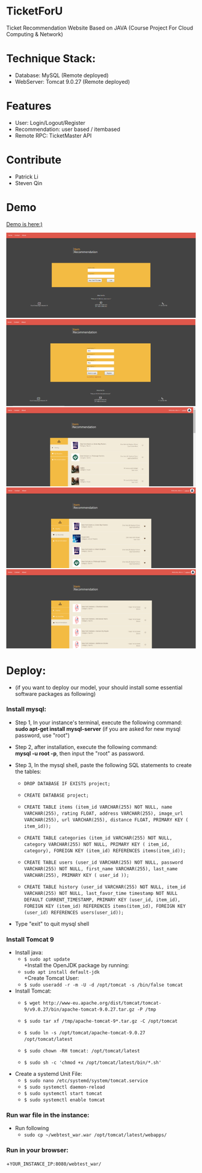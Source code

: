 # TicketForU
Ticket Recommendation Website Based on JAVA (Course Project For Cloud Computing & Network)


# Technique Stack:
+ Database: MySQL (Remote deployed)
+ WebServer: Tomcat 9.0.27 (Remote deployed)

# Features
+ User: Login/Logout/Register
+ Recommendation: user based / itembased
+ Remote RPC: TicketMaster API

# Contribute
+ Patrick Li 
+ Steven Qin

# Demo

 [Demo is here:)](http://35.202.190.8:80/webtest/)

![login](https://github.com/Steven13737/TicketForU/blob/master/imgs/1.png)
![register](https://github.com/Steven13737/TicketForU/blob/master/imgs/2.png)
![event list](https://github.com/Steven13737/TicketForU/blob/master/imgs/3.png)
![favourite event list](https://github.com/Steven13737/TicketForU/blob/master/imgs/4.png)
![recommendation event list](https://github.com/Steven13737/TicketForU/blob/master/imgs/5.png)

# Deploy:
* (if you want to deploy our model, your should install some essential software packages as following)

### Install mysql:
+ Step 1, In your instance's terminal, execute the following command:   
 **sudo apt-get install mysql-server** (if you are asked for new mysql password, use "root")

+ Step 2, after installation, execute the following command:   
 **mysql -u root -p**, then input the "root" as password.    

+ Step 3, In the mysql shell, paste the following SQL statements to create the tables:   
  * `DROP DATABASE IF EXISTS project;`    

  * `CREATE DATABASE project;`    

  * `CREATE TABLE items (item_id VARCHAR(255) NOT NULL, name VARCHAR(255), rating FLOAT, address VARCHAR(255), image_url VARCHAR(255), url VARCHAR(255), distance FLOAT, PRIMARY KEY ( item_id));`     
  * `CREATE TABLE categories (item_id VARCHAR(255) NOT NULL, category VARCHAR(255) NOT NULL, PRIMARY KEY ( item_id, category), FOREIGN KEY (item_id) REFERENCES items(item_id));`      
  * `CREATE TABLE users (user_id VARCHAR(255) NOT NULL, password VARCHAR(255) NOT NULL, first_name VARCHAR(255), last_name VARCHAR(255), PRIMARY KEY ( user_id ));`     
  * `CREATE TABLE history (user_id VARCHAR(255) NOT NULL, item_id VARCHAR(255) NOT NULL, last_favor_time timestamp NOT NULL DEFAULT CURRENT_TIMESTAMP, PRIMARY KEY (user_id, item_id), FOREIGN KEY (item_id) REFERENCES items(item_id), FOREIGN KEY (user_id) REFERENCES users(user_id));`         
+ Type "exit" to quit mysql shell      

### Install Tomcat 9        
+ Install java:      
  * `$ sudo apt update`       
+Install the OpenJDK package by running:         
  * `sudo apt install default-jdk`          
+Create Tomcat User:         
  * `$ sudo useradd -r -m -U -d /opt/tomcat -s /bin/false tomcat`          
+ Install Tomcat:          
  * `$ wget http://www-eu.apache.org/dist/tomcat/tomcat-9/v9.0.27/bin/apache-tomcat-9.0.27.tar.gz -P /tmp`         
  
  * `$ sudo tar xf /tmp/apache-tomcat-9*.tar.gz -C /opt/tomcat`          
  * `$ sudo ln -s /opt/tomcat/apache-tomcat-9.0.27 /opt/tomcat/latest`           
  * `$ sudo chown -RH tomcat: /opt/tomcat/latest`           
  * `$ sudo sh -c 'chmod +x /opt/tomcat/latest/bin/*.sh'`          
+ Create a systemd Unit File:
  * `$ sudo nano /etc/systemd/system/tomcat.service`          
  * `$ sudo systemctl daemon-reload`          
  * `$ sudo systemctl start tomcat`           
  * `$ sudo systemctl enable tomcat`          

### Run war file in the instance:          
+ Run following          
  * `sudo cp ~/webtest_war.war /opt/tomcat/latest/webapps/`         

### Run in your browser:        
+`YOUR_INSTANCE_IP:8080/webtest_war/`          







